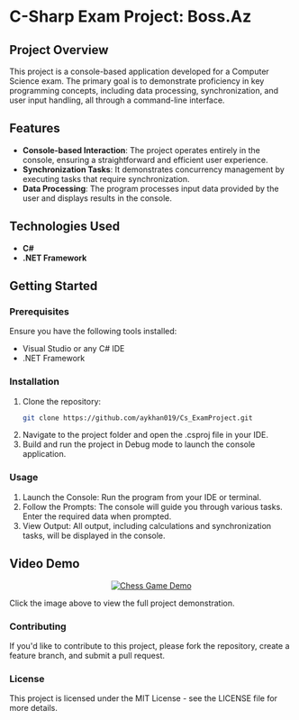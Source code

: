 # C-Sharp Exam Project: Boss.Az

## Project Overview
This project is a console-based application developed for a Computer Science exam. The primary goal is to demonstrate proficiency in key programming concepts, including data processing, synchronization, and user input handling, all through a command-line interface.

## Features
- **Console-based Interaction**: The project operates entirely in the console, ensuring a straightforward and efficient user experience.
- **Synchronization Tasks**: It demonstrates concurrency management by executing tasks that require synchronization.
- **Data Processing**: The program processes input data provided by the user and displays results in the console.

## Technologies Used
- **C#**
- **.NET Framework**

## Getting Started

### Prerequisites
Ensure you have the following tools installed:
- Visual Studio or any C# IDE
- .NET Framework

### Installation
1. Clone the repository:
   ```bash
   git clone https://github.com/aykhan019/Cs_ExamProject.git
2. Navigate to the project folder and open the .csproj file in your IDE.
3. Build and run the project in Debug mode to launch the console application.

### Usage
1. Launch the Console: Run the program from your IDE or terminal.
2. Follow the Prompts: The console will guide you through various tasks. Enter the required data when prompted.
3. View Output: All output, including calculations and synchronization tasks, will be displayed in the console.

## Video Demo
<div align="center">
  <a href="https://www.youtube.com/watch?v=mobOv9Qd304">
    <img src="https://media.aykhan.net/thumbnails/projects/c-sharp.jpeg" alt="Chess Game Demo">
  </a>
</div>

Click the image above to view the full project demonstration.

### Contributing
If you'd like to contribute to this project, please fork the repository, create a feature branch, and submit a pull request.

### License
This project is licensed under the MIT License - see the LICENSE file for more details.
